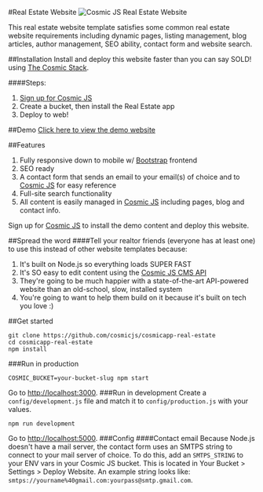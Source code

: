 #Real Estate Website
![Cosmic JS Real Estate Website](https://cosmicjs.imgix.net/b5947f60-6d53-11e6-b581-890a92317c6c-pool.jpg?w=500)

This real estate website template satisfies some common real estate website requirements including dynamic pages, listing management, blog articles, author management, SEO ability, contact form and website search.

##Installation
Install and deploy this website faster than you can say SOLD! using [The Cosmic Stack](https://cosmicjs.com/blog/the-cosmic-stack).  

####Steps:
1. [Sign up for Cosmic JS](https://cosmicjs.com)
2. Create a bucket, then install the Real Estate app
3. Deploy to web!

##Demo
[Click here to view the demo website](http://real-estate.cosmicapp.co)

##Features
1. Fully responsive down to mobile w/ [Bootstrap](http://getbootstrap.com) frontend<br />
2. SEO ready<br />
3. A contact form that sends an email to your email(s) of choice and to [Cosmic JS](https://cosmicjs.com) for easy reference<br />
4. Full-site search functionality<br />
5. All content is easily managed in [Cosmic JS](https://cosmicjs.com) including pages, blog and contact info.

Sign up for [Cosmic JS](https://cosmicjs.com) to install the demo content and deploy this website.

##Spread the word
####Tell your realtor friends (everyone has at least one) to use this instead of other website templates because:
1. It's built on Node.js so everything loads SUPER FAST
2. It's SO easy to edit content using the [Cosmic JS CMS API](https://cosmicjs.com)
3. They're going to be much happier with a state-of-the-art API-powered website than an old-school, slow, installed system
4. You're going to want to help them build on it because it's built on tech you love :)

##Get started
```
git clone https://github.com/cosmicjs/cosmicapp-real-estate
cd cosmicapp-real-estate
npm install
```
###Run in production
```
COSMIC_BUCKET=your-bucket-slug npm start
```
Go to [http://localhost:3000](http://localhost:3000).
###Run in development
Create a `config/development.js` file and match it to `config/production.js` with your values.
```
npm run development
```
Go to [http://localhost:5000](http://localhost:5000).
###Config
####Contact email
Because Node.js doesn't have a mail server, the contact form uses an SMTPS string to connect to your mail server of choice. To do this, add an `SMTPS_STRING` to your ENV vars in your Cosmic JS bucket.  This is located in Your Bucket > Settings > Deploy Website.  An example string looks like: `smtps://yourname%40gmail.com:yourpass@smtp.gmail.com`.
